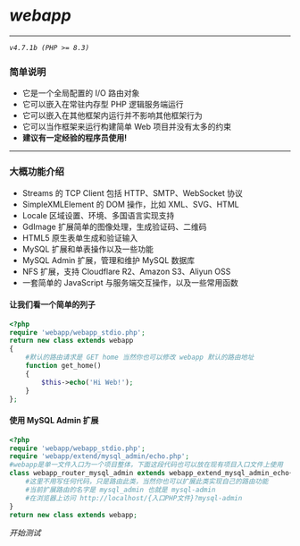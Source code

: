 # *webapp*
---
*`v4.7.1b (PHP >= 8.3)`*
### 简单说明
- 它是一个全局配置的 I/O 路由对象
- 它可以嵌入在常驻内存型 PHP 逻辑服务端运行
- 它可以嵌入在其他框架内运行并不影响其他框架行为
- 它可以当作框架来运行构建简单 Web 项目并没有太多的约束
- **建议有一定经验的程序员使用!**

---

### 大概功能介绍
- Streams 的 TCP Client 包括 HTTP、SMTP、WebSocket 协议
- SimpleXMLElement 的 DOM 操作，比如 XML、SVG、HTML
- Locale 区域设置、环境、多国语言实现支持
- GdImage 扩展简单的图像处理，生成验证码、二维码
- HTML5 原生表单生成和验证输入
- MySQL 扩展和单表操作以及一些功能
- MySQL Admin 扩展，管理和维护 MySQL 数据库
- NFS 扩展，支持 Cloudflare R2、Amazon S3、Aliyun OSS
- 一套简单的 JavaScript 与服务端交互操作，以及一些常用函数

#### 让我们看一个简单的列子

```PHP
<?php
require 'webapp/webapp_stdio.php';
return new class extends webapp
{
	#默认的路由请求是 GET home 当然你也可以修改 webapp 默认的路由地址
	function get_home()
	{
		$this->echo('Hi Web!');
	}
};
```

#### 使用 MySQL Admin 扩展

```PHP
<?php
require 'webapp/webapp_stdio.php';
require 'webapp/extend/mysql_admin/echo.php';
#webapp是单一文件入口为一个项目整体，下面这段代码也可以放在现有项目入口文件上使用
class webapp_router_mysql_admin extends webapp_extend_mysql_admin_echo{
    #这里不用写任何代码，只是路由此类，当然你也可以扩展此类实现自己的路由功能
    #当前扩展路由的名字是 mysql_admin 也就是 mysql-admin
    #在浏览器上访问 http://localhost/{入口PHP文件}?mysql-admin
}
return new class extends webapp;
```

*开始测试*
